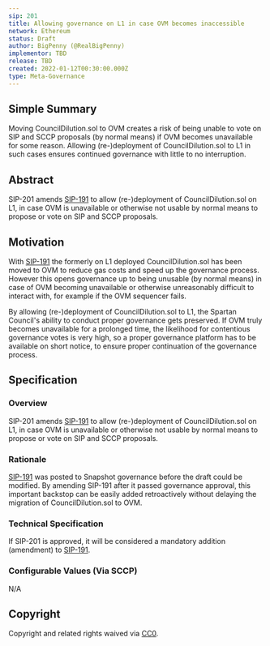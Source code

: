 ```yaml
---
sip: 201
title: Allowing governance on L1 in case OVM becomes inaccessible
network: Ethereum
status: Draft
author: BigPenny (@RealBigPenny)
implementor: TBD
release: TBD
created: 2022-01-12T00:30:00.000Z
type: Meta-Governance
---
```


## Simple Summary

<!--"If you can't explain it simply, you don't understand it well enough." Simply describe the outcome the proposed changes intends to achieve. This should be non-technical and accessible to a casual community member.-->

Moving CouncilDilution.sol to OVM creates a risk of being unable to vote on SIP and SCCP proposals (by normal means) if OVM becomes unavailable for some reason. Allowing (re-)deployment of CouncilDilution.sol to L1 in such cases ensures continued governance with little to no interruption. 

## Abstract

<!--A short (~200 word) description of the proposed change, the abstract should clearly describe the proposed change. This is what *will* be done if the SIP is implemented, not *why* it should be done or *how* it will be done. If the SIP proposes deploying a new contract, write, "We propose to deploy a new contract that will do x".-->

SIP-201 amends [SIP-191](https://sips.synthetix.io/sips/sip-191/) to allow (re-)deployment of CouncilDilution.sol on L1, in case OVM is unavailable or otherwise not usable by normal means to propose or vote on SIP and SCCP proposals.

## Motivation

<!--This is the problem statement. This is the *why* of the SIP. It should clearly explain *why* the current state of the protocol is inadequate.  It is critical that you explain *why* the change is needed, if the SIP proposes changing how something is calculated, you must address *why* the current calculation is inaccurate or wrong. This is not the place to describe how the SIP will address the issue!-->

With [SIP-191](https://sips.synthetix.io/sips/sip-191/) the formerly on L1 deployed CouncilDilution.sol has been moved to OVM to reduce gas costs and speed up the governance process. However this opens governance up to being unusable (by normal means) in case of OVM becoming unavailable or otherwise unreasonably difficult to interact with, for example if the OVM sequencer fails.

By allowing (re-)deployment of CouncilDilution.sol to L1, the Spartan Council's ability to conduct proper governance gets preserved. If OVM truly becomes unavailable for a prolonged time, the likelihood for contentious governance votes is very high, so a proper governance platform has to be available on short notice, to ensure proper continuation of the governance process.

## Specification

<!--The specification should describe the syntax and semantics of any new feature, there are five sections
1. Overview
2. Rationale
3. Technical Specification
4. Test Cases
5. Configurable Values
-->

### Overview

<!--This is a high-level overview of *how* the SIP will solve the problem. The overview should clearly describe how the new feature will be implemented-->

SIP-201 amends [SIP-191](https://sips.synthetix.io/sips/sip-191/) to allow (re-)deployment of CouncilDilution.sol on L1, in case OVM is unavailable or otherwise not usable by normal means to propose or vote on SIP and SCCP proposals.

### Rationale

<!--This is where you explain the reasoning behind how you propose to solve the problem. Why did you propose to implement the change in this way, what were the considerations and trade-offs? The rationale fleshes out what motivated the design and why particular design decisions were made. It should describe alternate designs that were considered and related work. The rationale may also provide evidence of consensus within the community, and should discuss important objections or concerns raised during discussion.-->

[SIP-191](https://sips.synthetix.io/sips/sip-191/) was posted to Snapshot governance before the draft could be modified. By amending SIP-191 after it passed governance approval, this important backstop can be easily added retroactively without delaying the migration of CouncilDilution.sol to OVM.

### Technical Specification

If SIP-201 is approved, it will be considered a mandatory addition (amendment) to [SIP-191](https://sips.synthetix.io/sips/sip-191/).

### Configurable Values (Via SCCP)

<!--Please list all values configurable via SCCP under this implementation.-->

N/A

## Copyright

Copyright and related rights waived via [CC0](https://creativecommons.org/publicdomain/zero/1.0/).
